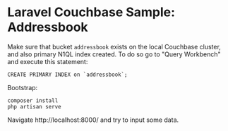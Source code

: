# Laravel Couchbase Sample: Addressbook

Make sure that bucket `addressbook` exists on the local Couchbase cluster, and also primary N1QL index created. To
do so go to "Query Workbench" and execute this statement:

    CREATE PRIMARY INDEX on `addressbook`;

Bootstrap:

    composer install
    php artisan serve

Navigate http://localhost:8000/ and try to input some data.
